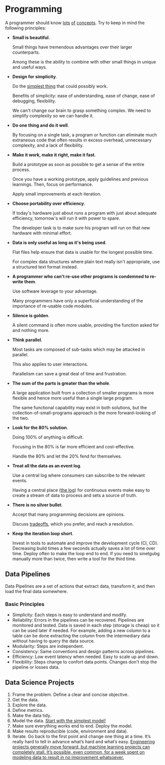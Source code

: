 # Programming

A programmer should know [lots](http://programmer.97things.oreilly.com/wiki/index.php/Contributions_Appearing_in_the_Book) [of](http://www.artima.com/weblogs/viewpost.jsp?thread=331531) [concepts](http://programmer.97things.oreilly.com/wiki/index.php/Other_Edited_Contributions). Try to keep in mind the following principles:

* **Small is beautiful**.

  Small things have tremendous advantages over their larger counterparts.

  Among these is the ability to combine with other small things in unique and useful ways.

* **Design for simplicity**.

  Do the [simplest thing](https://landing.google.com/sre/book/chapters/simplicity.html) that could possibly work.

  Benefits of simplicity: ease of understanding, ease of change, ease of debugging, flexibility.

  We can't change our brain to grasp something complex. We need to simplify complexity so we can handle it.

* **Do one thing and do it well**.

  By focusing on a single task, a program or function can eliminate much extraneous code that often results in excess overhead, unnecessary complexity, and a lack of flexibility.

* **Make it work, make it right, make it fast**.

  Build a prototype as soon as possible to get a sense of the entire process.

  Once you have a working prototype, apply guidelines and previous learnings. Then, focus on performance.

  Apply small improvements at each iteration.

* **Choose portability over efficiency**.

  If today's hardware just about runs a program with just about adequate efficiency, tomorrow's will run it with power to spare.

  The developer task is to make sure his program will run on that new hardware with minimal effort.

* **Data is only useful as long as it's being used**.

  Flat files help ensure that data is usable for the longest possible time.

  For complex data structures where plain text really isn't appropriate, use a structured text format instead.

* **A programmer who can't re-use other programs is condemned to re-write them**.

  Use software leverage to your advantage.

  Many programmers have only a superficial understanding of the importance of re-usable code modules.

* **Silence is golden**.

  A silent command is often more usable, providing the function asked for and nothing more.

* **Think parallel**.

  Most tasks are composed of sub-tasks which may be attacked in parallel.

  This also applies to user interactions.

  Parallelism can save a great deal of time and frustration.

* **The sum of the parts is greater than the whole**.

  A large application built from a collection of smaller programs is more flexible and hence more useful than a single large program.

  The same functional capability may exist in both solutions, but the collection-of-small-programs approach is the more forward-looking of the two.

* **Look for the 80% solution**.

  Doing 100% of anything is difficult.

  Focusing in the 80% is far more efficient and cost-effective.

  Handle the 80% and let the 20% fend for themselves.

* **Treat all the data as an event log**.

  Use a central log where consumers can subscribe to the relevant events.

  Having a central place \([the log](https://engineering.linkedin.com/distributed-systems/log-what-every-software-engineer-should-know-about-real-time-datas-unifying)\) for continuous events make easy to create a stream of data to process and sets a source of truth.

* **There is no silver bullet**.

  Accept that many programming decisions are opinions.

  Discuss [tradeoffs](https://twitter.com/kelseyhightower/status/774076482637312001), which you prefer, and reach a resolution.

* **Keep the iteration loop short**.

  Invest in tools to automate and improve the development cycle \(CI, CD\). Decreasing build times a few seconds actually saves a lot of time over time. Deploy often to make the loop end to end. If you need to sinetgubg manually more than twice, then write a tool for the third time.

## Data Pipelines

Data Pipelines are a set of actions that extract data, transform it, and then load the final data somewhere.

### Basic Principles

* Simplicity: Each steps is easy to understand and modify.
* Reliability: Errors in the pipelines can be recovered. Pipelines are monitored and tested. Data is saved in each step (storage is cheap) so it can be used later if needed. For example, adding a new column to a table can be done extracting the column from the intermediary data without having to query the data source.
* Modularity: Steps are independent.
* Consistency: Same conventions and design patterns across pipelines.
* Efficiency: Low event latency when needed. Easy to scale up and down.
* Flexibility: Steps change to confort data points. Changes don't stop the pipeline or losses data.

## Data Science Projects

1. Frame the problem. Define a clear and concise objective.
1. Get the data.
1. Explore the data.
1. Define metrics.
1. Make the data tidy.
1. Model the data. [Start with the simplest model!](https://developers.google.com/machine-learning/guides/rules-of-ml/)
1. Make sure everything works end to end. Deploy the model.
1. Make results reproducible (code, environment and data).
1. Iterate. Go back to the first point and change one thing at a time. It’s really hard to tell in advance what’s hard and what’s easy. [Engineering projects generally move forward, but machine learning projects can completely stall. It’s possible, even common, for a week spent on modeling data to result in no improvement whatsoever.](https://medium.com/@l2k/why-are-machine-learning-projects-so-hard-to-manage-8e9b9cf49641)
